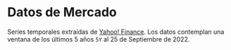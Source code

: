 # Datos de Mercado

Series temporales extraídas de [Yahoo! Finance](https://finance.yahoo.com/). Los
datos contemplan una ventana de los últimos 5 años `5Y` al 25 de Septiembre de 2022.
